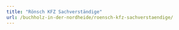 ```yaml
---
title: "Rönsch KFZ Sachverständige"
url: /buchholz-in-der-nordheide/roensch-kfz-sachverstaendige/
---
```

